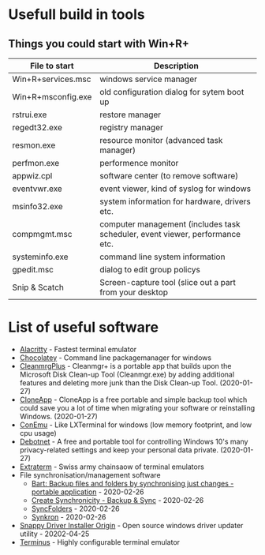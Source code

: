 # Usefull build in tools

## Things you could start with Win+R+

| File to start | Description
| --- | --- |
| Win+R+services.msc | windows service manager |
| Win+R+msconfig.exe | old configuration dialog for sytem boot up |
| rstrui.exe | restore manager |
| regedt32.exe | registry manager |
| resmon.exe | resource monitor (advanced task manager) |
| perfmon.exe | performence monitor |
| appwiz.cpl | software center (to remove software) |
| eventvwr.exe | event viewer, kind of syslog for windows |
| msinfo32.exe | system information for hardware, drivers etc. |
| compmgmt.msc | computer management (includes task scheduler, event viewer, performance etc. |
| systeminfo.exe | command line system information |
| gpedit.msc | dialog to edit group policys |
| Snip & Scatch | Screen-capture tool (slice out a part from your desktop |

# List of useful software

* [Alacritty](https://github.com/alacritty/alacritty) - Fastest terminal emulator
* [Chocolatey](https://chocolatey.org/) - Command line packagemanager for windows
* [CleanmrgPlus](https://github.com/mirinsoft/CleanmgrPlus) - Cleanmgr+ is a portable app that builds upon the Microsoft Disk Clean-up Tool (Cleanmgr.exe) by adding additional features and deleting more junk than the Disk Clean-up Tool. (2020-01-27)
* [CloneApp](https://github.com/mirinsoft/CloneApp) - CloneApp is a free portable and simple backup tool which could save you a lot of time when migrating your software or reinstalling Windows. (2020-01-27)
* [ConEmu](https://conemu.github.io/) - Like LXTerminal for windows (low memory footprint, and low cpu usage)
* [Debotnet](https://github.com/mirinsoft/debotnet) - A free and portable tool for controlling Windows 10's many privacy-related settings and keep your personal data private. (2020-01-27)
* [Extraterm](https://extraterm.org/) - Swiss army chainsaow of terminal emulators
* File synchronisation/management software
    * [Bart: Backup files and folders by synchronising just changes - portable application](https://www.zhornsoftware.co.uk/bart/) - 2020-02-26
    * [Create Synchronicity - Backup & Sync](https://sourceforge.net/projects/synchronicity/) - 2020-02-26
    * [SyncFolders](http://www.syncfolders.elementfx.com/) - 2020-02-26
    * [Synkron](https://sourceforge.net/projects/synkron/) - 2020-02-26
* [Snappy Driver Installer Origin](https://www.snappy-driver-installer.org/download) - Open source windows driver updater utility - 20202-04-25
* [Terminus](https://eugeny.github.io/terminus/) - Highly configurable terminal emulator
